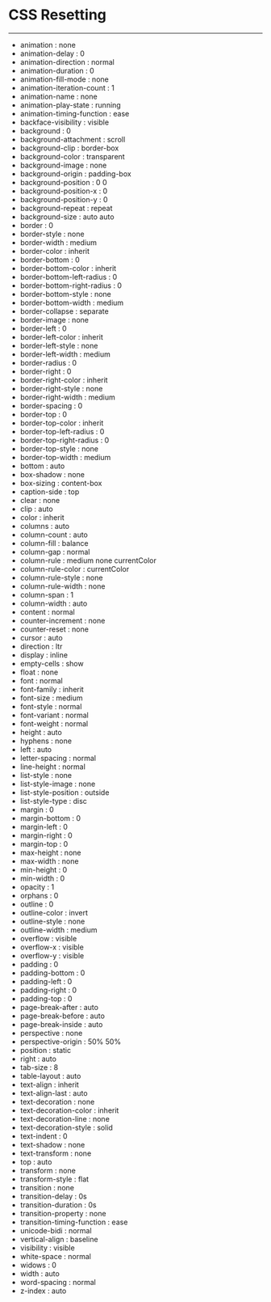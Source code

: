 # CSS Resetting
---
*   animation : none
*   animation-delay : 0
*   animation-direction : normal
*   animation-duration : 0
*   animation-fill-mode : none
*   animation-iteration-count : 1
*   animation-name : none
*   animation-play-state : running
*   animation-timing-function : ease
*   backface-visibility : visible
*   background : 0
*   background-attachment : scroll
*   background-clip : border-box
*   background-color : transparent
*   background-image : none
*   background-origin : padding-box
*   background-position : 0 0
*   background-position-x : 0
*   background-position-y : 0
*   background-repeat : repeat
*   background-size : auto auto
*   border : 0
*   border-style : none
*   border-width : medium
*   border-color : inherit
*   border-bottom : 0
*   border-bottom-color : inherit
*   border-bottom-left-radius : 0
*   border-bottom-right-radius : 0
*   border-bottom-style : none
*   border-bottom-width : medium
*   border-collapse : separate
*   border-image : none
*   border-left : 0
*   border-left-color : inherit
*   border-left-style : none
*   border-left-width : medium
*   border-radius : 0
*   border-right : 0
*   border-right-color : inherit
*   border-right-style : none
*   border-right-width : medium
*   border-spacing : 0
*   border-top : 0
*   border-top-color : inherit
*   border-top-left-radius : 0
*   border-top-right-radius : 0
*   border-top-style : none
*   border-top-width : medium
*   bottom : auto
*   box-shadow : none
*   box-sizing : content-box
*   caption-side : top
*   clear : none
*   clip : auto
*   color : inherit
*   columns : auto
*   column-count : auto
*   column-fill : balance
*   column-gap : normal
*   column-rule : medium none currentColor
*   column-rule-color : currentColor
*   column-rule-style : none
*   column-rule-width : none
*   column-span : 1
*   column-width : auto
*   content : normal
*   counter-increment : none
*   counter-reset : none
*   cursor : auto
*   direction : ltr
*   display : inline
*   empty-cells : show
*   float : none
*   font : normal
*   font-family : inherit
*   font-size : medium
*   font-style : normal
*   font-variant : normal
*   font-weight : normal
*   height : auto
*   hyphens : none
*   left : auto
*   letter-spacing : normal
*   line-height : normal
*   list-style : none
*   list-style-image : none
*   list-style-position : outside
*   list-style-type : disc
*   margin : 0
*   margin-bottom : 0
*   margin-left : 0
*   margin-right : 0
*   margin-top : 0
*   max-height : none
*   max-width : none
*   min-height : 0
*   min-width : 0
*   opacity : 1
*   orphans : 0
*   outline : 0
*   outline-color : invert
*   outline-style : none
*   outline-width : medium
*   overflow : visible
*   overflow-x : visible
*   overflow-y : visible
*   padding : 0
*   padding-bottom : 0
*   padding-left : 0
*   padding-right : 0
*   padding-top : 0
*   page-break-after : auto
*   page-break-before : auto
*   page-break-inside : auto
*   perspective : none
*   perspective-origin : 50% 50%
*   position : static
*   right : auto
*   tab-size : 8
*   table-layout : auto
*   text-align : inherit
*   text-align-last : auto
*   text-decoration : none
*   text-decoration-color : inherit
*   text-decoration-line : none
*   text-decoration-style : solid
*   text-indent : 0
*   text-shadow : none
*   text-transform : none
*   top : auto
*   transform : none
*   transform-style : flat
*   transition : none
*   transition-delay : 0s
*   transition-duration : 0s
*   transition-property : none
*   transition-timing-function : ease
*   unicode-bidi : normal
*   vertical-align : baseline
*   visibility : visible
*   white-space : normal
*   widows : 0
*   width : auto
*   word-spacing : normal
*   z-index : auto
